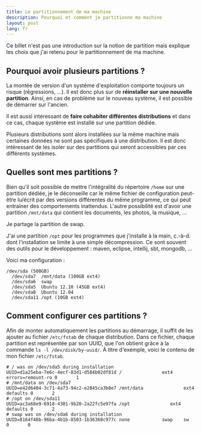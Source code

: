 ```yaml
---
title: Le partitionnement de ma machine
description: Pourquoi et comment je partitionne ma machine
layout: post
lang: fr
---
```

Ce billet n'est pas une introduction sur la notion de partition mais explique les choix que j'ai
retenu pour le partitionnement de ma machine.

## Pourquoi avoir plusieurs partitions ?

La montée de version d'un système d'exploitation comporte toujours un risque (régressions, …). Il
est donc plus sur de **réinstaller sur une nouvelle partition**. Ainsi, en cas de problème sur le
nouveau système, il est possible de démarrer sur l'ancien.

Il est aussi intéressant de **faire cohabiter différentes distributions** et dans ce cas, chaque
système est installé sur une partition dédiée.

Plusieurs distributions sont alors installées sur la même machine mais certaines données ne sont pas
spécifiques à une distribution. Il est donc intéressant de les isoler sur des partitions qui seront
accessibles par ces différents systèmes.

## Quelles sont mes partitions ?

Bien qu'il soit possible de mettre l'intégralité du répertoire `/home` sur une partition dédiée, je
le déconseille car le même fichier de configuration peut-être lu/écrit par des versions différentes
du même programme, ce qui peut entrainer des comportements inattendus. L'autre possibilité est
d'avoir une partition `/mnt/data` qui contient les documents, les photos, la musique, …

Je partage la partition de swap.

J'ai une partition `/opt` pour les programmes que j'installe à la main, c.-à-d. dont l'installation
se limite à une simple décompression. Ce sont souvent des outils pour le développement : maven,
eclipse, intellij, sbt, mongodb, …

Voici ma configuration :

```
/dev/sda (500GB)
  /dev/sda7  /mnt/data (100GB ext4)
  /dev/sda6  swap
  /dev/sda5  Ubuntu 12.10 (45GB ext4)
  /dev/sda8  Ubuntu 12.04
  /dev/sda11 /opt (10GB ext4)
```

## Comment configurer ces partitions ?

Afin de monter automatiquement les partitions au démarrage, il suffit de les ajouter au fichier
`/etc/fstab` de chaque distribution. Dans ce fichier, chaque partition est représentée par son UUID,
que l'on obtient grâce à la commande `ls -l /dev/disk/by-uuid/`. À titre d'exemple, voici le contenu
de mon fichier `/etc/fstab`.

```
# / was on /dev/sda5 during installation
UUID=d1a25eba-7e6c-4ecf-83d1-d584b02df81d /               ext4    errors=remount-ro 0       1
# /mnt/data on /dev/sda7
UUID=e42d6404-3c71-4a73-94c2-e2845ca3b8e7 /mnt/data               ext4    defaults 0       2
# /opt on /dev/sda11
UUID=ac3a68e9-6918-4301-9b20-2a22fc5e97fa /opt               ext4    defaults 0       2
# swap was on /dev/sda6 during installation
UUID=8164f48b-96ba-4b1b-8503-1b36368c977c none            swap    sw              0       0
```
